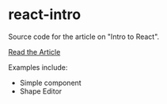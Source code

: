 react-intro
===========

Source code for the article on "Intro to React".

[Read the Article](http://net.tutsplus.com/articles/intro-to-react/)

Examples include:

- Simple component
- Shape Editor
